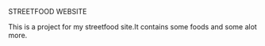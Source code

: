 STREETFOOD WEBSITE

This is a project for my streetfood site.It contains some foods and some alot more.
